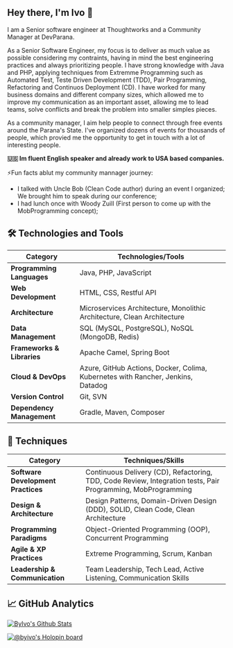 ## Hey there, I'm Ivo 👋

I am a Senior software engineer at Thoughtworks and a Community Manager at DevParana.

As a Senior Software Engineer, my focus is to deliver as much value as possible considering my contraints, having in mind the best engineering practices and always prioritizing people.
I have strong knowledge with Java and PHP, applying techniques from Extremme Programming such as Automated Test, Teste Driven Development (TDD), Pair Programming, Refactoring and Continuos Deployment (CD).
I have worked for many business domains and different company sizes, which allowed me to improve my communication as an important asset, allowing me to lead teams, solve conflicts and break the problem into smaller simples pieces.

As a community manager, I aim help people to connect through free events around the Parana's State. I've organized dozens of events for thousands of people, which provied me the opportunity to get in touch with a lot of interesting people.

**🇺🇸 Im fluent English speaker and already work to USA based companies.**

⚡Fun facts ablut my community mannager journey:
- I talked with Uncle Bob (Clean Code author) during an event I organized; We brought him to speak during our conference;
- I had lunch once with Woody Zuill (First person to come up with the MobProgramming concept);

## 🛠 Technologies and Tools

| **Category**               | **Technologies/Tools**                                                                 |
|----------------------------|-----------------------------------------------------------------------------------------------------------------------------|
| **Programming Languages**   | Java, PHP, JavaScript                                                                 |
| **Web Development**         | HTML, CSS, Restful API                                                                |
| **Architecture**            | Microservices Architecture, Monolithic Architecture, Clean Architecture                |
| **Data Management**         | SQL (MySQL, PostgreSQL), NoSQL (MongoDB, Redis)                                       |
| **Frameworks & Libraries**  | Apache Camel, Spring Boot                                                             |
| **Cloud & DevOps**          | Azure, GitHub Actions, Docker, Colima, Kubernetes with Rancher, Jenkins, Datadog     |
| **Version Control**         | Git, SVN                                                                        |
| **Dependency Management**   | Gradle, Maven, Composer                                                               |

## 🧠 Techniques

| **Category**                      | **Techniques/Skills**                                                                 |
|-----------------------------------|----------------------------------------------------------------------------------------------------------------------------|
| **Software Development Practices**| Continuous Delivery (CD), Refactoring, TDD, Code Review, Integration tests, Pair Programming, MobProgramming           |
| **Design & Architecture**         | Design Patterns, Domain-Driven Design (DDD), SOLID, Clean Code, Clean Architecture      |
| **Programming Paradigms**         | Object-Oriented Programming (OOP), Concurrent Programming                               |
| **Agile & XP Practices**          | Extreme Programming, Scrum, Kanban                                                      |
| **Leadership & Communication**    | Team Leadership, Tech Lead, Active Listening, Communication Skills                      |


## 📈 GitHub Analytics
[![ByIvo's Github Stats](https://github-readme-stats.vercel.app/api?username=byivo&show_icons=true&theme=tokyonight)](https://github.com/byivo)

[![@byivo's Holopin board](https://holopin.me/byivo)](https://holopin.io/@byivo)
<!--
**ByIvo/byivo** is a ✨ _special_ ✨ repository because its `README.md` (this file) appears on your GitHub profile.

Here are some ideas to get you started:

- 🔭 I’m currently working on ...
- 🌱 I’m currently learning ...
- 👯 I’m looking to collaborate on ...
- 🤔 I’m looking for help with ...
- 💬 Ask me about ...
- 📫 How to reach me: ...
- 😄 Pronouns: ...
- ⚡ Fun fact: ...
-->
